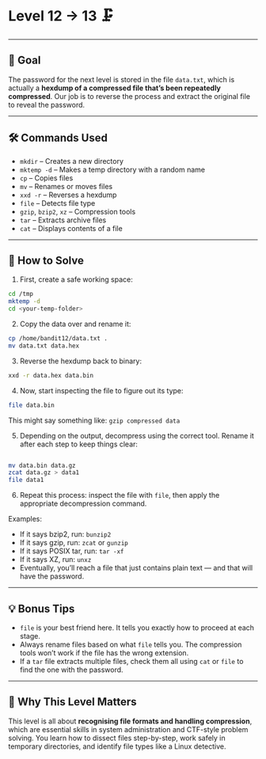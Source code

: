 # Level 12 → 13 🗜️

---

## 🎯 Goal

The password for the next level is stored in the file `data.txt`, which is actually a **hexdump of a compressed file that’s been repeatedly compressed**. Our job is to reverse the process and extract the original file to reveal the password.

---

## 🛠 Commands Used

- `mkdir` – Creates a new directory  
- `mktemp -d` – Makes a temp directory with a random name  
- `cp` – Copies files  
- `mv` – Renames or moves files  
- `xxd -r` – Reverses a hexdump  
- `file` – Detects file type  
- `gzip`, `bzip2`, `xz` – Compression tools  
- `tar` – Extracts archive files  
- `cat` – Displays contents of a file  

---

## 🚀 How to Solve

1. First, create a safe working space:

```bash
cd /tmp
mktemp -d
cd <your-temp-folder>
```

2. Copy the data over and rename it:

```bash
cp /home/bandit12/data.txt .
mv data.txt data.hex
```

3. Reverse the hexdump back to binary:

```bash
xxd -r data.hex data.bin
```

4. Now, start inspecting the file to figure out its type:

```bash
file data.bin
```

This might say something like: `gzip compressed data`

5. Depending on the output, decompress using the correct tool. Rename it after each step to keep things clear:

```bash

mv data.bin data.gz
zcat data.gz > data1
file data1
```

6. Repeat this process: inspect the file with `file`, then apply the appropriate decompression command.

Examples:

- If it says bzip2, run: `bunzip2`
- If it says gzip, run: `zcat` or `gunzip`
- If it says POSIX tar, run: `tar -xf`
- If it says XZ, run: `unxz`
- Eventually, you’ll reach a file that just contains plain text — and that will have the password.

---

## 💡 Bonus Tips

- `file` is your best friend here. It tells you exactly how to proceed at each stage.
- Always rename files based on what `file` tells you. The compression tools won’t work if the file has the wrong extension.
- If a `tar` file extracts multiple files, check them all using `cat` or `file` to find the one with the password.

---

## 🧠 Why This Level Matters

This level is all about **recognising file formats and handling compression**, which are essential skills in system administration and CTF-style problem solving. You learn how to dissect files step-by-step, work safely in temporary directories, and identify file types like a Linux detective.
